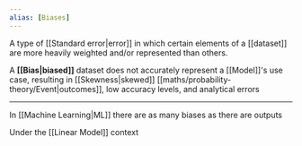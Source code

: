 ```yaml
---
alias: [Biases]
---
```


A type of [[Standard error|error]] in which certain elements of a [[dataset]] are more heavily weighted and/or represented than others.

A **[[Bias|biased]]** dataset does not accurately represent a [[Model]]'s use case, resulting in [[Skewness|skewed]] [[maths/probability-theory/Event|outcomes]], low accuracy levels, and analytical errors

---

In [[Machine Learning|ML]] there are as many biases as there are outputs

Under the [[Linear Model]] context